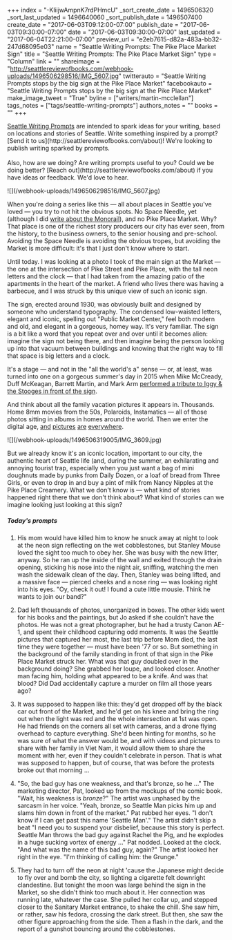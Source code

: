 +++
index = "-KliijwAmpnK7rdPHmcU"
_sort_create_date = 1496506320
_sort_last_updated = 1496640060
_sort_publish_date = 1496507400
create_date = "2017-06-03T09:12:00-07:00"
publish_date = "2017-06-03T09:30:00-07:00"
date = "2017-06-03T09:30:00-07:00"
last_updated = "2017-06-04T22:21:00-07:00"
preview_url = "e2eb7615-d82a-483a-bb32-247d68095e03"
name = "Seattle Writing Prompts: The Pike Place Market Sign"
title = "Seattle Writing Prompts: The Pike Place Market Sign"
type = "Column"
link = ""
shareimage = "http://seattlereviewofbooks.com/webhook-uploads/1496506298516/IMG_5607.jpg"
twitterauto = "Seattle Writing Prompts stops by the big sign at the Pike Place Market"
facebookauto = "Seattle Writing Prompts stops by the big sign at the Pike Place Market"
make_image_tweet = "True"
byline = ["writers/martin-mcclellan"]
tags_notes = ["tags/seattle-writing-prompts"]
authors_notes = ""
books = ""
+++
<p class="intro"><a href="http://www.seattlereviewofbooks.com/tags/seattle-writing-prompts" title="The Seattle Review of Books">Seattle Writing Prompts</a> are intended to spark ideas for your writing, based on locations and stories of Seattle. Write something inspired by a prompt? [Send it to us](http://seattlereviewofbooks.com/about)! We're looking to publish writing sparked by prompts.<br><br>Also, how are we doing? Are writing prompts useful to you? Could we be doing better? [Reach out](http://seattlereviewofbooks.com/about) if you have ideas or feedback. We'd love to hear.</p>

<p class="image">![](/webhook-uploads/1496506298516/IMG_5607.jpg)</p>

<p class="noindent">When you're doing a series like this — all about places in Seattle you've loved — you try to not hit the obvious spots. No Space Needle, yet (although I did <a href="http://www.seattlereviewofbooks.com/notes/2017/03/18/seattle-writing-prompts-the-seattle-center-monorail/" title="The Seattle Review of Books - Seattle Writing Prompts: The Seattle Center Monorail">write about the Monorail</a>), and no Pike Place Market. Why? That place is one of the richest story producers our city has ever seen, from the history, to the business owners, to the senior housing and pre-school. Avoiding the Space Needle is avoiding the obvious tropes, but avoiding the Market is more difficult: it's that I just don't know where to start.</p>

Until today. I was looking at a photo I took of the main sign at the Market &mdash; the one at the intersection of Pike Street and Pike Place, with the tall neon letters and the clock &mdash; that I had taken from the amazing patio of the apartments in the heart of the market. A friend who lives there was having a barbecue, and I was struck by this unique view of such an iconic sign. 

The sign, erected around 1930, was obviously built and designed by someone who understand typography. The condensed low-waisted letters, elegant and iconic, spelling out "Public Market Center," feel both modern and old, and elegant in a gorgeous, homey way. It's very familiar. The sign is a bit like a word that you repeat over and over until it becomes alien: imagine the sign not being there, and then imagine being the person looking up into that vacuum between buildings and knowing that the right way to fill that space is big letters and a clock.

It's a stage &mdash; and not in the "all the world's a" sense &mdash; or, at least, was turned into one on a gorgeous summer's day in 2015 when Mike McCready, Duff McKeagan, Barrett Martin, and Mark Arm <a href="https://www.youtube.com/watch?v=GKWhiPZVcLE" title="RAW POWER KEXP - Full Performance  (Live on KEXP) - YouTube">performed a tribute to Iggy &amp; the Stooges in front of the sign</a>. 

And think about all the family vacation pictures it appears in. Thousands. Home 8mm movies from the 50s, Polaroids, Instamatics — all of those photos sitting in albums in homes around the world. Then we enter the digital age, <a href="https://www.flickr.com/search/?text=pike%20place%20market%20sign" title="Search: pike place market sign | Flickr">and</a> <a href="https://www.instagram.com/explore/tags/pikeplacemarket/" title="#pikeplacemarket • Instagram photos and videos">pictures</a> <a href="https://www.google.com/search?q=pike+place+market+sign&amp;source=lnms&amp;tbm=isch&amp;sa=X&amp;ved=0ahUKEwiPlpiP76HUAhVE1WMKHe5KCzYQ_AUIBigB&amp;biw=1199&amp;bih=789" title="pike place market sign - Google Search">are</a> <a href="https://twitter.com/search?f=images&amp;vertical=default&amp;q=Pike%20Place%20Market%20near%3A%22Seattle%2C%20WA%22%20within%3A15mi&amp;src=typd" title="Pike Place Market near:&amp;quot;Seattle, WA&amp;quot; within:15mi - Twitter Search">everywhere</a>.

<p class="image">![](/webhook-uploads/1496506319005/IMG_3609.jpg)</p>

But we already know it's an iconic location, important to our city, the authentic heart of Seattle life (and, during the summer, an exhilarating and annoying tourist trap, especially when you just want a bag of mini doughnuts made by punks from Daily Dozen, or a loaf of bread from Three Girls, or even to drop in and buy a pint of milk from Nancy Nipples at the Pike Place Creamery. What we don't know is &mdash; what kind of stories happened right there that we don't think about? What kind of stories can we imagine looking just looking at this sign?

<h5>Today's prompts</h5>

1. His mom would have killed him to know he snuck away at night to look at the neon sign reflecting on the wet cobblestones, but Stanley Mouse loved the sight too much to obey her. She was busy with the new litter, anyway. So he ran up the inside of the wall and exited through the drain opening, sticking his nose into the night air, sniffing, watching the men wash the sidewalk clean of the day. Then, Stanley was being lifted, and a massive face &mdash; pierced cheeks and a nose ring &mdash; was looking right into his eyes. "Oy, check it out! I found a cute little mousie. Think he wants to join our band?"

2. Dad left thousands of photos, unorganized in boxes. The other kids went for his books and the paintings, but Jo asked if she couldn't have the photos. He was not a great photographer, but he had a trusty Canon AE-1, and spent their childhood capturing odd moments. It was the Seattle pictures that captured her most, the last trip before Mom died, the last time they were together &mdash; must have been '77 or so. But something in the background of the family standing in front of that sign in the Pike Place Market struck her. What was that guy doubled over in the background doing? She grabbed her loupe, and looked closer. Another man facing him, holding what appeared to be a knife. And was that blood? Did Dad accidentally capture a murder on film all those years ago?

3. It was supposed to happen like this: they'd get dropped off by the black car out front of the Market, and he'd get on his knee and bring the ring out when the light was red and the whole intersection at 1st was open. He had friends on the corners all set with cameras, and a drone flying overhead to capture everything. She'd been hinting for months, so he was sure of what the answer would be, and with videos and pictures to share with her family in Viet Nam, it would allow them to share the moment with her, even if they couldn't celebrate in person. That is what was supposed to happen, but of course, that was before the protests broke out that morning ...

4. "So, the bad guy has one weakness, and that's bronze, so he ..." The marketing director, Pat, looked up from the mockups of the comic book. "Wait, his weakness is _bronze_?" The artist was unphased by the sarcasm in her voice. "Yeah, bronze, so Seattle Man picks him up and slams him down in front of the market." Pat rubbed her eyes. "I don't know if I can get past this name 'Seattle Man'." The artist didn't skip a beat "I need you to suspend your disbelief, because this story is perfect. Seattle Man throws the bad guy against Rachel the Pig, and he explodes in a huge sucking vortex of energy ..." Pat nodded. Looked at the clock. "And what was the name of this bad guy, again?" The artist looked her right in the eye. "I'm thinking of calling him: the Grunge."

5. They had to turn off the neon at night 'cause the Japanese might decide to fly over and bomb the city, so lighting a cigarette felt downright clandestine. But tonight the moon was large behind the sign in the Market, so she didn't think too much about it. Her connection was running late, whatever the case. She pulled her collar up, and stepped closer to the Sanitary Market entrance, to shake the chill. She saw him, or rather, saw his fedora, crossing the dark street. But then, she saw the other figure approaching from the side. Then a flash in the dark, and the report of a gunshot bouncing around the cobblestones.